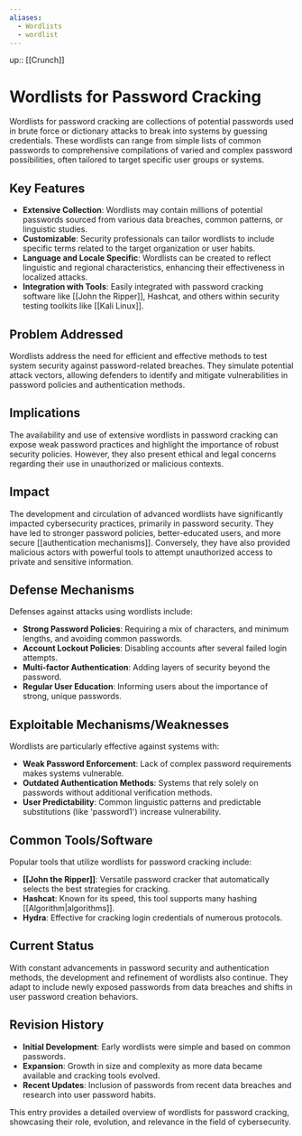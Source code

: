 ```yaml
---
aliases:
  - Wordlists
  - wordlist
---
```

up:: [[Crunch]]
# Wordlists for Password Cracking

Wordlists for password cracking are collections of potential passwords used in brute force or dictionary attacks to break into systems by guessing credentials. These wordlists can range from simple lists of common passwords to comprehensive compilations of varied and complex password possibilities, often tailored to target specific user groups or systems.

## Key Features

- **Extensive Collection**: Wordlists may contain millions of potential passwords sourced from various data breaches, common patterns, or linguistic studies.
- **Customizable**: Security professionals can tailor wordlists to include specific terms related to the target organization or user habits.
- **Language and Locale Specific**: Wordlists can be created to reflect linguistic and regional characteristics, enhancing their effectiveness in localized attacks.
- **Integration with Tools**: Easily integrated with password cracking software like [[John the Ripper]], Hashcat, and others within security testing toolkits like [[Kali Linux]].

## Problem Addressed

Wordlists address the need for efficient and effective methods to test system security against password-related breaches. They simulate potential attack vectors, allowing defenders to identify and mitigate vulnerabilities in password policies and authentication methods.

## Implications

The availability and use of extensive wordlists in password cracking can expose weak password practices and highlight the importance of robust security policies. However, they also present ethical and legal concerns regarding their use in unauthorized or malicious contexts.

## Impact

The development and circulation of advanced wordlists have significantly impacted cybersecurity practices, primarily in password security. They have led to stronger password policies, better-educated users, and more secure [[authentication mechanisms]]. Conversely, they have also provided malicious actors with powerful tools to attempt unauthorized access to private and sensitive information.

## Defense Mechanisms

Defenses against attacks using wordlists include:

- **Strong Password Policies**: Requiring a mix of characters, and minimum lengths, and avoiding common passwords.
- **Account Lockout Policies**: Disabling accounts after several failed login attempts.
- **Multi-factor Authentication**: Adding layers of security beyond the password.
- **Regular User Education**: Informing users about the importance of strong, unique passwords.

## Exploitable Mechanisms/Weaknesses

Wordlists are particularly effective against systems with:

- **Weak Password Enforcement**: Lack of complex password requirements makes systems vulnerable.
- **Outdated Authentication Methods**: Systems that rely solely on passwords without additional verification methods.
- **User Predictability**: Common linguistic patterns and predictable substitutions (like 'password1') increase vulnerability.

## Common Tools/Software

Popular tools that utilize wordlists for password cracking include:

- **[[John the Ripper]]**: Versatile password cracker that automatically selects the best strategies for cracking.
- **Hashcat**: Known for its speed, this tool supports many hashing [[Algorithm|algorithms]].
- **Hydra**: Effective for cracking login credentials of numerous protocols.

## Current Status

With constant advancements in password security and authentication methods, the development and refinement of wordlists also continue. They adapt to include newly exposed passwords from data breaches and shifts in user password creation behaviors.

## Revision History

- **Initial Development**: Early wordlists were simple and based on common passwords.
- **Expansion**: Growth in size and complexity as more data became available and cracking tools evolved.
- **Recent Updates**: Inclusion of passwords from recent data breaches and research into user password habits.

This entry provides a detailed overview of wordlists for password cracking, showcasing their role, evolution, and relevance in the field of cybersecurity.